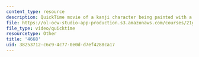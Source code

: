 ```yaml
---
content_type: resource
description: QuickTime movie of a kanji character being painted with a brush.
file: https://ol-ocw-studio-app-production.s3.amazonaws.com/courses/21g-504-japanese-iv-spring-2009/38253712c6c94c770e0dd7ef4288ca17_4668.mov
file_type: video/quicktime
resourcetype: Other
title: '4668'
uid: 38253712-c6c9-4c77-0e0d-d7ef4288ca17
---
```

